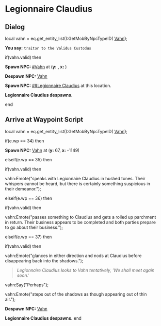 # Legionnaire Claudius


## Dialog

local vahn = eq.get_entity_list():GetMobByNpcTypeID( [Vahn](/npc/160137));

**You say:** `traitor to the Validus Custodus`



if(vahn.valid) then



**Spawn NPC:**  [\#Vahn](/npc/160140) at (**y:** , **x:** )



**Despawn NPC:**  [Vahn](/npc/160137)



**Spawn NPC:**  [\#\#Legionnaire Claudius](/npc/160141) at this location.



**Legionnaire Claudius despawns.**

end



## Arrive at Waypoint Script

local vahn = eq.get_entity_list():GetMobByNpcTypeID( [Vahn](/npc/160137));

if(e.wp == 34) then


**Spawn NPC:**  [Vahn](/npc/160137) at (**y:** 67, **x:** -1149)

elseif(e.wp == 35) then


if(vahn.valid) then



vahn:Emote("speaks with Legionnaire Claudius in hushed tones. Their whispers cannot be heard, but there is certainly something suspicious in their demeanor.");


elseif(e.wp == 36) then


if(vahn.valid) then



vahn:Emote("passes something to Claudius and gets a rolled up parchment in return. Their business appears to be completed and both parties prepare to go about their business.");


elseif(e.wp == 37) then


if(vahn.valid) then



vahn:Emote("glances in either direction and nods at Claudius before disappearing back into the shadows.");



>*Legionnaire Claudius looks to Vahn tentatively, 'We shall meet again soon.'*



vahn:Say("Perhaps");



vahn:Emote("steps out of the shadows as though appearing out of thin air.");



**Despawn NPC:**  [Vahn](/npc/160137)


**Legionnaire Claudius despawns.**
end